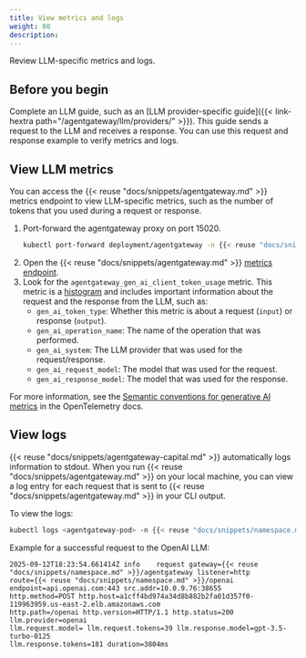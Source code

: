 ```yaml
---
title: View metrics and logs
weight: 80
description:
---
```


Review LLM-specific metrics and logs. 

## Before you begin

Complete an LLM guide, such as an [LLM provider-specific guide]({{< link-hextra path="/agentgateway/llm/providers/" >}}). This guide sends a request to the LLM and receives a response. You can use this request and response example to verify metrics and logs.  

## View LLM metrics

You can access the {{< reuse "docs/snippets/agentgateway.md" >}} metrics endpoint to view LLM-specific metrics, such as the number of tokens that you used during a request or response. 

1. Port-forward the agentgateway proxy on port 15020. 
   ```sh
   kubectl port-forward deployment/agentgateway -n {{< reuse "docs/snippets/namespace.md" >}} 15020  
   ```
2. Open the {{< reuse "docs/snippets/agentgateway.md" >}} [metrics endpoint](http://localhost:15020/metrics). 
3. Look for the `agentgateway_gen_ai_client_token_usage` metric. This metric is a [histogram](https://prometheus.io/docs/concepts/metric_types/#histogram) and includes important information about the request and the response from the LLM, such as:
   * `gen_ai_token_type`: Whether this metric is about a request (`input`) or response (`output`). 
   * `gen_ai_operation_name`: The name of the operation that was performed. 
   * `gen_ai_system`: The LLM provider that was used for the request/response. 
   * `gen_ai_request_model`: The model that was used for the request. 
   * `gen_ai_response_model`: The model that was used for the response. 
   

For more information, see the [Semantic conventions for generative AI metrics](https://opentelemetry.io/docs/specs/semconv/gen-ai/gen-ai-metrics/) in the OpenTelemetry docs.


## View logs

{{< reuse "docs/snippets/agentgateway-capital.md" >}} automatically logs information to stdout. When you run {{< reuse "docs/snippets/agentgateway.md" >}} on your local machine, you can view a log entry for each request that is sent to {{< reuse "docs/snippets/agentgateway.md" >}} in your CLI output. 

To view the logs: 
```sh
kubectl logs <agentgateway-pod> -n {{< reuse "docs/snippets/namespace.md" >}}
```

Example for a successful request to the OpenAI LLM: 
```
2025-09-12T18:23:54.661414Z	info	request gateway={{< reuse "docs/snippets/namespace.md" >}}/agentgateway listener=http 
route={{< reuse "docs/snippets/namespace.md" >}}/openai endpoint=api.openai.com:443 src.addr=10.0.9.76:38655 
http.method=POST http.host=a1cff4bd974a34d8b882b2fa01d357f0-119963959.us-east-2.elb.amazonaws.com
http.path=/openai http.version=HTTP/1.1 http.status=200 llm.provider=openai
llm.request.model= llm.request.tokens=39 llm.response.model=gpt-3.5-turbo-0125
llm.response.tokens=181 duration=3804ms
```
